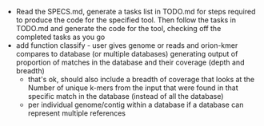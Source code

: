 - Read the SPECS.md, generate a tasks list in TODO.md for steps required to produce the code for the specified tool. Then follow the tasks in TODO.md and generate the code for the tool, checking off the completed tasks as you go
- add function classify - user gives genome or reads and orion-kmer compares to database (or multiple databases) generating output of proportion of matches in the database and their coverage (depth and breadth)
  - that's ok, should also include a breadth of coverage that looks at the Number of unique k-mers from the input that were found in that specific match in the database (instead of all the database)
  - per individual genome/contig within a database if a database can represent multiple references
